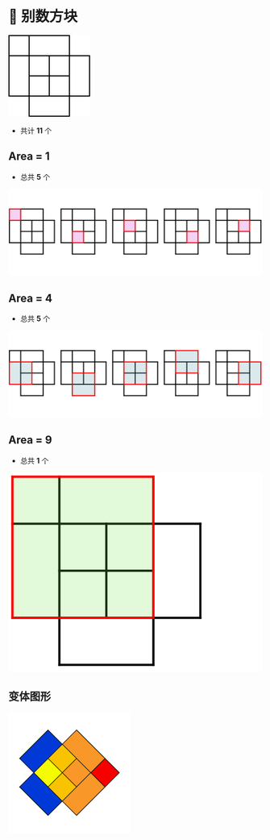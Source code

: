 # 🙈 别数方块

![](./Task.PNG)

- 共计 **11** 个

## Area = 1

- 总共 **5** 个

![](length-1.svg)

## Area = 4

- 总共 **5** 个

![](length-2.svg)

## Area = 9

- 总共 **1** 个

![](length-3.svg)

## 变体图形

![](./show-1.png)
